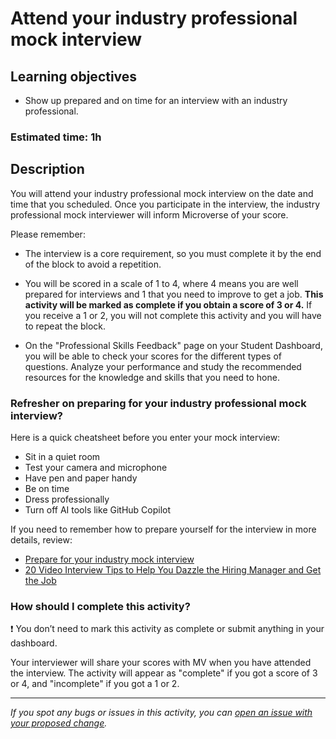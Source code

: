 # Attend your industry professional mock interview

## Learning objectives

- Show up prepared and on time for an interview with an industry professional.

### **Estimated time**: 1h

## Description

You will attend your industry professional mock interview on the date and time that you scheduled. Once you participate in the interview, the industry professional mock interviewer will inform Microverse of your score.

Please remember:

- The interview is a core requirement, so you must complete it by the end of the block to avoid a repetition.

- You will be scored in a scale of 1 to 4, where 4 means you are well prepared for interviews and 1 that you need to improve to get a job. **This activity will be marked as complete if you obtain a score of 3 or 4.** If you receive a 1 or 2, you will not complete this activity and you will have to repeat the block.

- On the "Professional Skills Feedback" page on your Student Dashboard, you will be able to check your scores for the different types of questions. Analyze your performance and study the recommended resources for the knowledge and skills that you need to hone.

### Refresher on preparing for your industry professional mock interview?

Here is a quick cheatsheet before you enter your mock interview:

- Sit in a quiet room
- Test your camera and microphone
- Have pen and paper handy
- Be on time
- Dress professionally
- Turn off AI tools like GitHub Copilot

If you need to remember how to prepare yourself for the interview in more details, review:

- [Prepare for your industry mock interview](https://github.com/matovu-farid/curriculum-professional-skills/blob/main/mock-interviews/JSR-prepare-for-your-ip-mock-interview-v3.md)
- [20 Video Interview Tips to Help You Dazzle the Hiring Manager and Get the Job
  ](https://www.themuse.com/advice/video-interview-tips)

### How should I complete this activity?

❗️ You don’t need to mark this activity as complete or submit anything in your dashboard.

Your interviewer will share your scores with MV when you have attended the interview. The activity will appear as "complete" if you got a score of 3 or 4, and "incomplete" if you got a 1 or 2.

---

_If you spot any bugs or issues in this activity, you can [open an issue with your proposed change](https://github.com/microverseinc/curriculum-transversal-skills/blob/main/git-github/articles/open_issue.md)._
